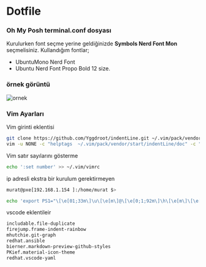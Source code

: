 # Dotfile
### Oh My Posh terminal.conf dosyası
Kurulurken font seçme yerine geldiğinizde **Symbols Nerd Font Mon** seçmelisiniz.
Kullandığım fontlar;
- UbuntuMono Nerd Font 
- Ubuntu Nerd Font Propo Bold 12 size.
### örnek görüntü

![ornek](https://r.resimlink.com/fS9c_Rr68.png)

### Vim Ayarları
Vim girinti eklentisi
````bash
git clone https://github.com/Yggdroot/indentLine.git ~/.vim/pack/vendor/start/indentLine
vim -u NONE -c "helptags  ~/.vim/pack/vendor/start/indentLine/doc" -c "q"
````

Vim satır sayılarını gösterme
````bash
echo ':set number' >> ~/.vim/vimrc
````

ip adresli ekstra bir kurulum gerektirmeyen
````bash
murat@pxe[192.168.1.154 ]:/home/murat $>
````
````bash
echo 'export PS1="\[\e[01;33m\]\u\[\e[m\]@\[\e[0;1;92m\]\h\[\e[m\]\[\e[01;35m\][\$(hostname -I | awk '\''{print $1}'\'')]\[\e[0m\]:\[\e[01;36m\]\$PWD\[\e[m\] \[\e[01;31m\]\\$>\[\e[m\] "' >> ~/.bashrc
````
vscode eklentileir
```bash
includable.file-duplicate
firejump.frame-indent-rainbow
mhutchie.git-graph
redhat.ansible
bierner.markdown-preview-github-styles
PKief.material-icon-theme
redhat.vscode-yaml
```
